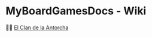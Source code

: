 # MyBoardGamesDocs - Wiki

🎲🔥 [El Clan de la Antorcha](/dnd/el-clan-de-la-antorcha/el-clan-de-la-antorcha)